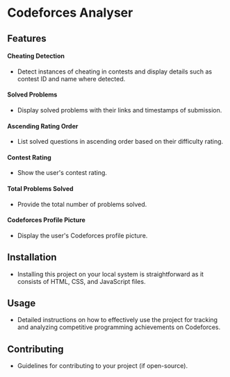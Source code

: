 # Codeforces Analyser

## Features
#### Cheating Detection
- Detect instances of cheating in contests and display details such as contest ID and name where detected.

#### Solved Problems
- Display solved problems with their links and timestamps of submission.

#### Ascending Rating Order
- List solved questions in ascending order based on their difficulty rating.

#### Contest Rating
- Show the user's contest rating.

#### Total Problems Solved
- Provide the total number of problems solved.

#### Codeforces Profile Picture
- Display the user's Codeforces profile picture.

## Installation

- Installing this project on your local system is straightforward as it consists of HTML, CSS, and JavaScript files.

## Usage

- Detailed instructions on how to effectively use the project for tracking and analyzing competitive programming achievements on Codeforces.

## Contributing

- Guidelines for contributing to your project (if open-source).


